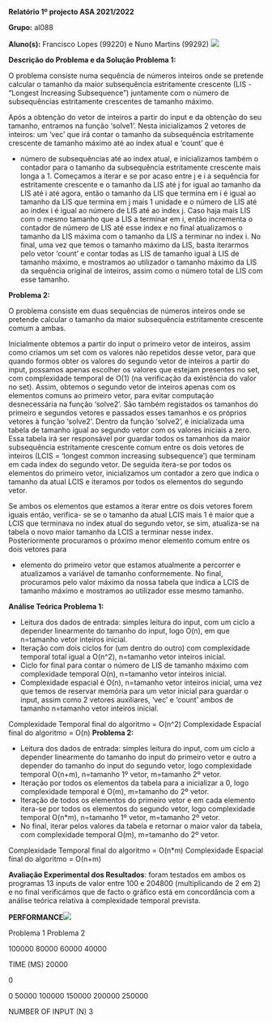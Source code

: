 ﻿**Relatório 1º projecto ASA 2021/2022** 

**Grupo:** al088 

**Aluno(s):** Francisco Lopes (99220) e Nuno Martins (99292) ![](Aspose.Words.f6c0fd5d-4c44-4280-a920-ec3198e10001.001.png)

**Descrição do Problema e da Solução Problema 1:** 

O problema consiste numa sequência de números inteiros onde se pretende calcular o tamanho da  maior  subsequência  estritamente  crescente  (LIS  -  “Longest  Increasing  Subsequence”) juntamente com o número de subsequências estritamente crescentes de tamanho máximo.  

Após a obtenção do vetor de inteiros a partir do input e da obtenção do seu tamanho, entramos na função ‘solve1’. Nesta inicializamos 2 vetores de inteiros: um ‘vec’ que irá contar o tamanho da subsequência estritamente crescente de tamanho máximo até ao index atual e ‘count’ que é 

- número de subsequências até ao index atual, e inicializamos também o contador para o tamanho da subsequência estritamente crescente mais longa a 1. Começamos a iterar e se por acaso entre j e i a sequência for estritamente crescente e o tamanho da LIS até j for igual ao tamanho da LIS até i até agora, então o tamanho da LIS que termina em i é igual ao tamanho da LIS que termina em j mais 1 unidade e o número de LIS até ao index i é igual ao número de LIS até ao index j. Caso haja mais LIS com o mesmo tamanho que a LIS a terminar em i, então incrementa o contador de número de LIS até esse index e no final atualizamos o tamanho da LIS máxima com o tamanho da LIS a terminar no index i. No final, uma vez que temos o tamanho máximo da LIS, basta iterarmos pelo vetor ‘count’ e contar todas as LIS de tamanho igual à LIS de tamanho máximo, e mostramos ao utilizador o tamanho máximo da LIS da sequência original de inteiros, assim como o número total de LIS com esse tamanho. 

**Problema 2:** 

O problema consiste em duas sequências de números inteiros onde se pretende calcular o tamanho da maior subsequência estritamente crescente comum a ambas. 

Inicialmente obtemos a partir do input o primeiro vetor de inteiros, assim como criamos um set com os valores não repetidos desse vetor, para que quando formos obter os valores do segundo vetor de inteiros a partir do input, possamos apenas escolher os valores que estejam presentes no set, com complexidade temporal de O(1) (na verificação da existência do valor no set). Assim, obtemos o segundo vetor de inteiros apenas com os elementos comuns ao primeiro vetor, para evitar computação desnecessária na função ‘solve2’. São também registados os tamanhos do primeiro e segundos vetores e passados esses tamanhos e os próprios vetores à função ‘solve2’. Dentro da função ‘solve2’, é inicializada uma tabela de tamanho igual ao segundo vetor com os valores iniciais a zero. Essa tabela irá ser responsável por guardar todos os tamanhos da maior subsequência estritamente crescente comum entre os dois vetores de inteiros (LCIS = ‘longest common increasing subsequence’) que terminam em cada index do segundo vetor. De seguida itera-se por todos os elementos do primeiro vetor, inicializamos um contador a zero que indica o tamanho da atual LCIS e iteramos por todos os elementos do segundo vetor. 

Se ambos os elementos que estamos a iterar entre os dois vetores forem iguais então, verifica- se se o tamanho da atual LCIS mais 1 é maior que a LCIS que terminava no index atual do segundo vetor, se sim, atualiza-se na tabela o novo maior tamanho da LCIS a terminar nesse index. Posteriormente procuramos o próximo menor elemento comum entre os dois vetores para 

- elemento do primeiro vetor que estamos atualmente a percorrer e atualizamos a variável de tamanho conformemente. No final, procuramos pelo valor máximo da nossa tabela que indica a LCIS de tamanho máximo e mostramos ao utilizador esse mesmo tamanho. 

**Análise Teórica Problema 1:** 

- Leitura  dos  dados  de  entrada:  simples  leitura  do  input,  com  um  ciclo  a  depender linearmente do tamanho do input, logo O(n), em que n=tamanho vetor inteiros inicial. 
- Iteração com dois ciclos for (um dentro do outro) com complexidade temporal total igual a O(n^2), n=tamanho vetor inteiros inicial. 
- Ciclo for final para contar o número de LIS de tamanho máximo com complexidade temporal O(n), n=tamanho vetor inteiros inicial. 
- Complexidade espacial é O(n), n=tamanho vetor inteiros inicial, uma vez que temos de reservar memória para um vetor inicial para guardar o input, assim como 2 vetores auxiliares, ‘vec’ e ‘count’ ambos de tamanho n=tamanho vetor inteiros inicial. 

Complexidade Temporal final do algoritmo = O(n^2) Complexidade Espacial final do algoritmo = O(n) **Problema 2:** 

- Leitura  dos  dados  de  entrada:  simples  leitura  do  input,  com  um  ciclo  a  depender linearmente do tamanho do input do primeiro vetor e outro a depender do tamanho do input  do  segundo  vetor,  logo  complexidade  temporal  O(n+m),  n=tamanho  1º  vetor, m=tamanho 2º vetor. 
- Iteração por todos os elementos da tabela para a inicializar a 0, logo complexidade temporal é O(m), m=tamanho do 2º vetor. 
- Iteração de todos os elementos do primeiro vetor e em cada elemento itera-se por todos os elementos do segundo vetor, logo complexidade temporal O(n\*m), n=tamanho 1º vetor, m=tamanho 2º vetor. 
- No  final,  iterar  pelos  valores  da  tabela  e  retornar  o  maior  valor  da  tabela,  com complexidade temporal O(m), m=tamanho do 2º vetor. 

Complexidade Temporal final do algoritmo = O(n\*m) Complexidade Espacial final do algoritmo = O(n+m) 

**Avaliação Experimental dos Resultados**: foram testados em ambos os programas 13 inputs de valor entre 100 e 204800 (multiplicando de 2 em 2) e no final verificámos que de facto o gráfico está em concordância com a análise teórica relativa à complexidade temporal prevista. 

**PERFORMANCE![](Aspose.Words.f6c0fd5d-4c44-4280-a920-ec3198e10001.002.png)**

Problema 1 Problema 2

100000 80000 60000 40000

TIME (MS) 20000

0

0 50000 100000 150000 200000 250000

NUMBER OF INPUT (N)
3 
